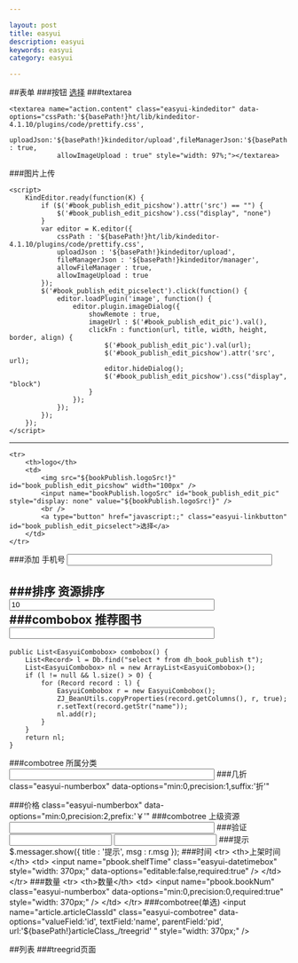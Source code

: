 ```yaml
---

layout: post
title: easyui
description: easyui
keywords: easyui
category: easyui

---
```


##表单
###按钮
	<a type="button" href="javascript:;" class="easyui-linkbutton" id="book_publish_edit_picselect">选择</a>
###textarea
	
	<textarea name="action.content" class="easyui-kindeditor" data-options="cssPath:'${basePath!}ht/lib/kindeditor-4.1.10/plugins/code/prettify.css',
				uploadJson:'${basePath!}kindeditor/upload',fileManagerJson:'${basePath!}kindeditor/manager',allowFileManager : true,
				allowImageUpload : true" style="width: 97%;"></textarea>
###图片上传

	<script>
		KindEditor.ready(function(K) {
			if ($('#book_publish_edit_picshow').attr('src') == "") {
				$('#book_publish_edit_picshow').css("display", "none")
			}
			var editor = K.editor({
				cssPath : '${basePath!}ht/lib/kindeditor-4.1.10/plugins/code/prettify.css',
				uploadJson : '${basePath!}kindeditor/upload',
				fileManagerJson : '${basePath!}kindeditor/manager',
				allowFileManager : true,
				allowImageUpload : true
			});
			$('#book_publish_edit_picselect').click(function() {
				editor.loadPlugin('image', function() {
					editor.plugin.imageDialog({
						showRemote : true,
						imageUrl : $('#book_publish_edit_pic').val(),
						clickFn : function(url, title, width, height, border, align) {
							$('#book_publish_edit_pic').val(url);
							$('#book_publish_edit_picshow').attr('src', url);
							editor.hideDialog();
							$('#book_publish_edit_picshow').css("display", "block")
						}
					});
				});
			});
		});
	</script>
---
	<tr>
		<th>logo</th>
		<td>
			<img src="${bookPublish.logoSrc!}" id="book_publish_edit_picshow" width="100px" />
			<input name="bookPublish.logoSrc" id="book_publish_edit_pic" style="display: none" value="${bookPublish.logoSrc!}" />
			<br />
			<a type="button" href="javascript:;" class="easyui-linkbutton" id="book_publish_edit_picselect">选择</a>
		</td>
	</tr>

###添加
	<tr>
		<th>手机号</th>
		<td>
			<input name="member.phone" class="easyui-validatebox" data-options="required:true" style="width: 370px;" />
		</td>
	</tr>

###排序
	<tr>
		<th>资源排序</th>
		<td>
			<input name="tresource.seq" style="width: 370px;" class="easyui-numberspinner" data-options="min:0,max:999,editable:false,required:true,missingMessage:'请选择菜单排序'" value="10" style="width: 155px;" />
		</td>
	</tr>
###combobox
	<tr>
		<th>推荐图书</th>
		<td colspan="3">
			<input id="mingrentuijian_add_goodsId" name="mingrentuijian.goodsId" class="easyui-combobox" data-options="valueField:'id',textField:'text',url:'${basePath!}goods_/combobox',required:true" style="width: 370px;" />
			<span onclick="$('#mingrentuijian_add_goodsId').combobox('clear');" class="icon-block icon-cut"></span>
		</td>
	</tr>
---
	public List<EasyuiCombobox> combobox() {
		List<Record> l = Db.find("select * from dh_book_publish t");
		List<EasyuiCombobox> nl = new ArrayList<EasyuiCombobox>();
		if (l != null && l.size() > 0) {
			for (Record record : l) {
				EasyuiCombobox r = new EasyuiCombobox();
				ZJ_BeanUtils.copyProperties(record.getColumns(), r, true);
				r.setText(record.getStr("name"));
				nl.add(r);
			}
		}
		return nl;
	}
###combotree
	<tr>
		<th>所属分类</th>
		<td>
		<input id="bookType_pid" name="bookType.pid" class="easyui-combotree" data-options="url:'${basePath!}book_type_/combobox',parentField : 'pid',lines : true,multiple:false" style="width: 370px;" />
		<span class="icon-cut icon-block" onclick="$('#bookType_pid').combotree('clear');"></span></td>
	</tr>
###几折
	class="easyui-numberbox" data-options="min:0,precision:1,suffix:'折'"

###价格
	class="easyui-numberbox" data-options="min:0,precision:2,prefix:'￥'"
###combotree
	<tr>
		<th>上级资源</th>
		<td colspan="3">
			<input id="admin_zyglAdd_pid" name="tresource.pid" class="easyui-combotree" data-options="url:'${basePath!}resource_/allTreeNode',parentField : 'pid',lines : true,required:true" style="width: 370px;" />
			<span onclick="$('#admin_zyglAdd_pid').combotree('clear');" class="icon-block icon-cut"></span>
		</td>
	</tr>
###验证
	<input id="vv" class="easyui-validatebox" data-options="required:true,validType:'email'" /> 
	<input id="vv" class="easyui-validatebox" data-options="required:true,validType:'number'" /> 
###提示
	$.messager.show({
		title : '提示',
		msg : r.msg
	});
###时间
	<tr>
		<th>上架时间</th>
		<td>
			<input name="pbook.shelfTime" class="easyui-datetimebox" style="width: 370px;" data-options="editable:false,required:true" />
		</td>
	</tr>
###数量
	<tr>
		<th>数量</th>
		<td>
			<input name="pbook.bookNum" class="easyui-numberbox" data-options="min:0,precision:0,required:true" style="width: 370px;" />
		</td>
	</tr>
###combotree(单选)
	<input name="article.articleClassId" class="easyui-combotree" data-options="valueField:'id',
																			   textField:'name',
																			   parentField:'pid',
																			   url:'${basePath!}articleClass_/treegrid' " 
																			   style="width: 370px;" />
	


##列表
###treegrid页面
	<script type="text/javascript">
		$(function() {
			$('#book_type_treegrid').treegrid({
				url : '${basePath!}book_type_/treegrid',
				idField : 'id',
				treeField : 'text',
				parentField : 'pid',
				fit : true,
				fitColumns : true,
				border : false,
				frozenColumns : [ [ {
					title : '编号',
					field : 'id',
					width : 150,
					sortable : true,
					checkbox : true,
					hidden : true
				}, {
					title : '名称',
					field : 'text',
					width : 250,
					sortable : true
				} ] ],
				columns : [ [ {
					field : 'action',
					title : '动作',
					width : 100,
					formatter : function(value, row, index) {
						var str = '<span onclick="book_type_edit_fun(\'{0}\');" class="icon-edit icon-block"></span>&nbsp;<span onclick="book_type_del_fun(\'{1}\');" class="icon-no icon-block"/>';
						return zj.formatString(str, row.id, row.id);
					}
				} ] ],
				toolbar : [ {
					text : '增加',
					iconCls : 'icon-add',
					handler : function() {
						book_type_add_fun();
					}
				}, '-', {
					text : '展开',
					iconCls : 'icon-redo',
					handler : function() {
						var node = $('#book_type_treegrid').treegrid('getSelected');
						if (node) {
							$('#book_type_treegrid').treegrid('expandAll', node.cid);
						} else {
							$('#book_type_treegrid').treegrid('expandAll');
						}
					}
				}, '-', {
					text : '折叠',
					iconCls : 'icon-undo',
					handler : function() {
						var node = $('#book_type_treegrid').treegrid('getSelected');
						if (node) {
							$('#book_type_treegrid').treegrid('collapseAll', node.cid);
						} else {
							$('#book_type_treegrid').treegrid('collapseAll');
						}
					}
				}, '-', {
					text : '刷新',
					iconCls : 'icon-reload',
					handler : function() {
						$('#book_type_treegrid').treegrid('reload');
					}
				} ],
				onContextMenu : function(e, row) {
					e.preventDefault();
					$(this).treegrid('unselectAll');
					$(this).treegrid('select', row.id);
					$('#book_type_menu').menu('show', {
						left : e.pageX,
						top : e.pageY
					});
				}
			});
		});
	
		function book_type_add_fun() {
			$('<div/>').dialog({
				href : '${basePath!}book_type_/add',
				width : 500,
				height : 250,
				modal : true,
				title : '类型添加',
				buttons : [ {
					text : '增加',
					iconCls : 'icon-add',
					handler : function() {
						var d = $(this).closest('.window-body');
						$('#book_type_add_form').form('submit', {
							url : '${basePath!}book_type_/save',
							success : function(result) {
								var r = zj.toJson(result);
								$.messager.show({
									title : '提示',
									msg : r.msg
								});
								if (r.success) {
									d.dialog('destroy');
									$('#book_type_treegrid').treegrid('reload');
								}
							}
						});
					}
				} ],
				onClose : function() {
					$(this).dialog('destroy');
				}
			});
		}
	
		function book_type_edit_fun(id) {
			$('<div/>').dialog({
				href : '${basePath!}book_type_/edit?id=' + id,
				width : 500,
				height : 350,
				modal : true,
				title : '类型编辑',
				buttons : [ {
					text : '编辑',
					iconCls : 'icon-edit',
					handler : function() {
						var d = $(this).closest('.window-body');
						$('#book_type_edit_form').form('submit', {
							url : '${basePath!}book_type_/update',
							success : function(result) {
								var r = zj.toJson(result);
								$.messager.show({
									title : '提示',
									msg : r.msg
								});
								if (r.success) {
									d.dialog('destroy');
									$('#book_type_treegrid').treegrid('reload');
								}
							}
						});
					}
				} ],
				onClose : function() {
					$(this).dialog('destroy');
				}
			});
		}
	
		function book_type_del_fun(id) {
			if (id != undefined) {
				$('#book_type_treegrid').treegrid('select', id);
			}
			var node = $('#book_type_treegrid').treegrid('getSelected');
			$.messager.confirm('询问', '您确定要删除【' + node.text + '】？', function(b) {
				if (b) {
					$.ajax({
						url : '${basePath!}book_type_/delete?ids=' + id,
						data : {
							id : node.id
						},
						dataType : 'json',
						success : function(r) {
							$.messager.show({
								title : '提示',
								msg : r.msg
							});
							if (r.success) {
								$('#book_type_treegrid').treegrid('reload');
							}
						}
					});
				}
	
			});
		}
	</script>
	<table id="book_type_treegrid"></table>
	<div id="book_type_menu" class="easyui-menu" style="width:120px;display: none;">
		<div onclick="book_type_add_fun();" data-options="iconCls:'icon-add'">增加</div>
		<div onclick="book_type_delete_fun();" data-options="iconCls:'icon-remove'">删除</div>
		<div onclick="book_type_edit_fun();" data-options="iconCls:'icon-edit'">编辑</div>
	</div>

###datagrid
	<script type="text/javascript">
		$(function() {
			$('#book_publish_datagrid').datagrid({
				url : '${basePath!}book_publish_/datagrid',
				fit : true,
				fitColumns : true,
				border : false,
				pagination : true,
				idField : 'id',
				pageSize : 50,
				pageList : [ 50, 100 ],
				sortName : 'id',
				sortOrder : 'desc',
				checkOnSelect : true,
				selectOnCheck : true,
				nowrap : false,
				frozenColumns : [ [ {
					title : '编号',
					field : 'id',
					width : 150,
					sortable : true,
					checkbox : true,
					hidden : false
				}, {
					title : '名称',
					field : 'name',
					width : 250,
					sortable : true
				} ] ],
				columns : [ [ {
					field : 'action',
					title : '动作',
					width : 100,
					formatter : function(value, row, index) {
						var str = '<span onclick="book_publish_edit_fun(\'{0}\');" class="icon-edit icon-block"></span>&nbsp;<span onclick="book_publish_del_fun(\'{1}\');" class="icon-no icon-block"/>';
						return zj.formatString(str, row.id, row.id);
					}
				} ] ],
				toolbar : '#book_publish_toolbar'
			});
		});
		//添加
		function book_publish_add_fun() {
			$('#book_publish_datagrid').datagrid('uncheckAll').datagrid('unselectAll').datagrid('clearSelections');
			$('<div/>').dialog({
				href : '${basePath!}book_publish_/add',
				width : 500,
				height : 450,
				modal : true,
				title : '添加图标',
				buttons : [ {
					text : '增加',
					iconCls : 'icon-add',
					handler : function() {
						var d = $(this).closest('.window-body');
						$('#book_publish_add_form').form({
							url : '${basePath!}book_publish_/save',
							success : function(result) {
								var r = zj.toJson(result);
								$.messager.show({
									title : '提示',
									msg : r.msg
								});
								if (r.success) {
									d.dialog('destroy');
									$('#book_publish_datagrid').datagrid('reload');
								}
							}
						});
						$('#book_publish_add_form').submit();
					}
				} ],
				onClose : function() {
					$(this).dialog('destroy');
				}
			});
		}
		//编辑
		function book_publish_edit_fun(id) {
			$('#book_publish_datagrid').datagrid('uncheckAll').datagrid('unselectAll').datagrid('clearSelections');
			$('<div/>').dialog({
				href : '${basePath!}book_publish_/edit?id=' + id,
				width : 500,
				height : 450,
				modal : true,
				title : '编辑出版社',
				buttons : [ {
					text : '编辑',
					iconCls : 'icon-edit',
					handler : function() {
						var d = $(this).closest('.window-body');
						$('#book_publish_edit_form').form('submit', {
							url : '${basePath!}book_publish_/update',
							success : function(result) {
								var r = zj.toJson(result);
								$.messager.show({
									title : '提示',
									msg : r.msg
								});
								if (r.success) {
									d.dialog('destroy');
									$('#book_publish_datagrid').datagrid('reload');
								}
							}
						});
					}
				} ],
				onClose : function() {
					$(this).dialog('destroy');
				}
			});
		}
	
		//删除
		function book_publish_dels_fun() {
			var rows = $('#book_publish_datagrid').datagrid('getChecked');
			var ids = [];
			if (rows.length > 0) {
				for (var i = 0; i < rows.length; i++) {
					ids.push(rows[i].id);
				}
				$.messager.confirm('确认', '您是否要删除当前选中的项目？', function(r) {
					if (r) {
						$.ajax({
							url : '${basePath!}book_publish_/delete',
							data : {
								ids : ids.join(',')
							},
							dataType : 'json',
							success : function(r) {
								$.messager.show({
									title : '提示',
									msg : r.msg
								});
								if (r.success) {
									$('#book_publish_datagrid').datagrid('reload');
									$('#book_publish_datagrid').datagrid('uncheckAll').datagrid('unselectAll').datagrid('clearSelections');
								}
							}
						});
					}
				});
			} else {
				$.messager.show({
					title : '提示',
					msg : '请勾选要删除的记录！'
				});
			}
		}
		function book_publish_del_fun(id) {
			$('#book_publish_datagrid').datagrid('uncheckAll').datagrid('unselectAll').datagrid('clearSelections');
			$('#book_publish_datagrid').datagrid('checkRow', $('#book_publish_datagrid').datagrid('getRowIndex', id));
			book_publish_dels_fun();
		}
	</script>
	<table id="book_publish_datagrid"></table>
	<div id="book_publish_toolbar" style="display: none;">
		<a href="javascript:void(0);" onclick="book_publish_add_fun();" class="easyui-linkbutton" data-options="iconCls:'icon-add',plain:true" style="float: left;">增加</a>
		<div class="datagrid-btn-separator"></div>
		<a href="javascript:void(0);" onclick="book_publish_dels_fun();" class="easyui-linkbutton" data-options="iconCls:'icon-remove',plain:true" style="float: left;">批量删除</a>
		<div class="datagrid-btn-separator"></div>
		<input id="searchbox" class="easyui-searchbox" style="width:150px;" data-options="searcher:function(value,name){$('#book_publish_datagrid').datagrid('load',{name:value});},prompt:'可模糊查询名称'"></input>
		<a href="javascript:void(0);" class="easyui-linkbutton" data-options="iconCls:'icon-cancel',plain:true" onclick="$('#book_publish_datagrid').datagrid('load',{});$('#searchbox').searchbox('setValue','');">清空条件</a>
	</div>


###treegrid

	<table id="resource_treegrid" class="easyui-treegrid" style="width:100%;height:100%"
		data-options="url:'${basePath!}resource/treegrid',
		border:true,
		fit:true,
		fitColumns:true, 
		idField:'id', 
		treeField:'text', 
		parentField:'pid', 
		pagination:false,
		onLoadSuccess:function(row, data) {
			//$('#resource_treegrid').treegrid('collapseAll');
		},
		toolbar:'#resource_toolbar' ">
		<thead>
			<tr>
				<th data-options="field:'ck',checkbox:true" width="80"></th>
				<th data-options="field:'text', title:'资源名称' " width="80"></th>
				<th data-options="field:'url', title:'资源路径' " width="80"></th>
				<th data-options="field:'icon', title:'图片', formatter:formatter " width="80"></th>
				<th data-options="field:'level', title:'层级'" width="80"></th>
				<th data-options="field:'seq', title:'顺序'" width="80"></th>
			</tr>
		</thead>
	</table>

###datagrid

	<table id="action_datagrid" class="easyui-datagrid" style="width:100%;height:100%"
		data-options="url:'${basePath!}action/datagrid',
		border:true,
		fit:true,
		fitColumns:true, 
		idField:'id', 
		pagination:true,
		toolbar:'#action_toolbar' ">
		<thead>
			<tr>
				<th data-options="field:'ck',checkbox:true" width="80"></th>
				<th data-options="field:'name', title:'动作名称' " width="80"></th>
				<th data-options="field:'code', title:'唯一码' " width="80"></th>
				<th data-options="field:'remarks', title:'注释'" width="80"></th>
			</tr>
		</thead>
	</table>


